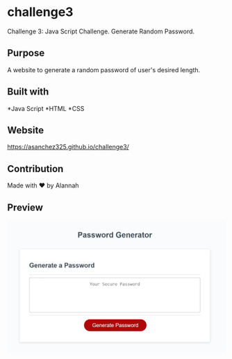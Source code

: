 # challenge3
Challenge 3: Java Script Challenge. Generate Random Password.
## Purpose 
A website to generate a random password of user's desired length. 
## Built with 
*Java Script
*HTML
*CSS
## Website 
https://asanchez325.github.io/challenge3/
## Contribution 
Made with ❤️  by Alannah 
## Preview
![alt preview](assets/images/capture.jpg) 

